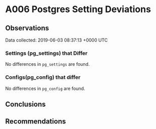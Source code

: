 # A006 Postgres Setting Deviations #

## Observations ##
Data collected: 2019-06-03 08:37:13 +0000 UTC  

### Settings (pg_settings) that Differ ###

No differences in `pg_settings` are found.

### Configs(pg_config) that differ ###

No differences in `pg_config` are found.



## Conclusions ##


## Recommendations ##

